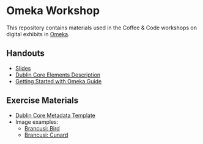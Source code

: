 # Omeka Workshop

This repository contains materials used in the Coffee & Code workshops on digital exhibits in [Omeka](http://www.omeka.net/).
## Handouts
  - [Slides](/Omeka/Omeka-2018/Omeka-slides.pdf)  
  - [Dublin Core Elements Description](/Omeka/Omeka-2018/DCelements_description.pdf)
  - [Getting Started with Omeka Guide](/Omeka/Omeka-2018/2018-Omeka.net-Guide.pdf)

## Exercise Materials
- [Dublin Core Metadata Template](/Omeka/Omeka-2018/DCmetadata_template.pdf)
- Image examples:
    - [Brancusi: Bird](https://drive.google.com/drive/folders/1rnZSkX67J_2j4L59SjStkx5j6FIOGyjq?usp=sharing)
    - [Brancusi: Cunard](https://drive.google.com/drive/folders/1ed2YS2Zh9yMJifuJiryzFnDq90r397nZ?usp=sharing)
 

  
